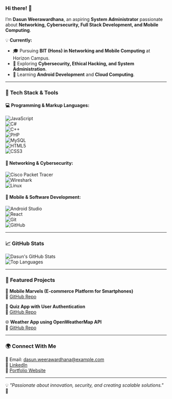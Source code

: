 ### Hi there! 👋  
I’m **Dasun Weerawardhana**, an aspiring **System Administrator** passionate about **Networking, Cybersecurity, Full Stack Development, and Mobile Computing**.  

💡 **Currently:**  
- 🎓 Pursuing **BIT (Hons) in Networking and Mobile Computing** at Horizon Campus.  
- 🔎 Exploring **Cybersecurity, Ethical Hacking, and System Administration**.  
- 🚀 Learning **Android Development** and **Cloud Computing**.  

---

### 🔧 **Tech Stack & Tools**  
#### **💻 Programming & Markup Languages:**  
![JavaScript](https://img.shields.io/badge/-JavaScript-F7DF1E?logo=javascript&logoColor=black)  
![C#](https://img.shields.io/badge/-C%23-239120?logo=csharp&logoColor=white)  
![C++](https://img.shields.io/badge/-C++-00599C?logo=c%2B%2B&logoColor=white)  
![PHP](https://img.shields.io/badge/-PHP-777BB4?logo=php&logoColor=white)  
![MySQL](https://img.shields.io/badge/-MySQL-4479A1?logo=mysql&logoColor=white)  
![HTML5](https://img.shields.io/badge/-HTML5-E34F26?logo=html5&logoColor=white)  
![CSS3](https://img.shields.io/badge/-CSS3-1572B6?logo=css3&logoColor=white)  

#### **📡 Networking & Cybersecurity:**  
![Cisco Packet Tracer](https://img.shields.io/badge/-Cisco_Packet_Tracer-1BA0D7?logo=cisco&logoColor=white)  
![Wireshark](https://img.shields.io/badge/-Wireshark-1679A7?logo=wireshark&logoColor=white)  
![Linux](https://img.shields.io/badge/-Linux-FCC624?logo=linux&logoColor=black)  

#### **📱 Mobile & Software Development:**  
![Android Studio](https://img.shields.io/badge/-Android_Studio-3DDC84?logo=android&logoColor=black)  
![React](https://img.shields.io/badge/-React-61DAFB?logo=react&logoColor=black)  
![Git](https://img.shields.io/badge/-Git-F05032?logo=git&logoColor=white)  
![GitHub](https://img.shields.io/badge/-GitHub-181717?logo=github&logoColor=white)  

---

### 📈 **GitHub Stats**
![Dasun's GitHub Stats](https://github-readme-stats.vercel.app/api?username=Dasunwee&show_icons=true&theme=radical)  
![Top Languages](https://github-readme-stats.vercel.app/api/top-langs/?username=Dasunwee&layout=compact&theme=radical)  

---

### 🌟 **Featured Projects**
🚀 **Mobile Marvels (E-commerce Platform for Smartphones)**  
🔗 [GitHub Repo](https://github.com/Dasunwee/MobileMarvels)  

📝 **Quiz App with User Authentication**  
🔗 [GitHub Repo](https://github.com/Dasunwee/QuizApp)  

🌐 **Weather App using OpenWeatherMap API**  
🔗 [GitHub Repo](https://github.com/Dasunwee/WeatherApp)  

---

### 🌍 **Connect With Me**
📧 Email: dasun.weerawardhana@example.com  
🔗 [LinkedIn](https://www.linkedin.com/in/dasunweerawardhana/)  
🔗 [Portfolio Website](https://your-portfolio-link.com/)  

---

💡 *"Passionate about innovation, security, and creating scalable solutions."* 🚀  
